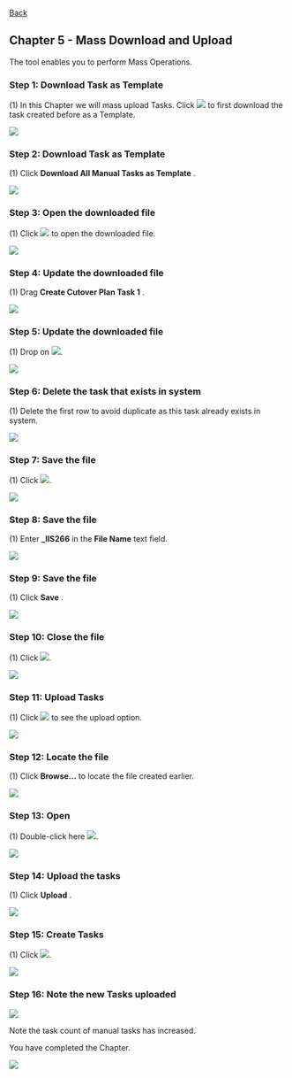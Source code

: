 [Back](/README.md)

## Chapter 5 \- Mass Download and Upload 
The tool enables you to perform Mass Operations.

### Step 1: Download Task as Template



\(1\) In this Chapter we will mass upload Tasks. Click  ![](Markdown_files/fieldicon_109.png) to first download the task created before as a Template.

![](Markdown_files/img_0.png)



### Step 2: Download Task as Template



\(1\) Click  **Download All Manual Tasks as Template** .

![](Markdown_files/img_000.png)



### Step 3: Open the downloaded file



\(1\) Click  ![](Markdown_files/fieldicon_115.png) to open the downloaded file.

![](Markdown_files/img_001.png)



### Step 4: Update the downloaded file



\(1\) Drag  **Create Cutover Plan Task 1** .

![](Markdown_files/img_002.png)



### Step 5: Update the downloaded file



\(1\) Drop on  ![](Markdown_files/fieldicon.png).

![](Markdown_files/img_003.png)



### Step 6: Delete the task that exists in system



\(1\) Delete the first row to avoid duplicate as this task already exists in system.

![](Markdown_files/img_004.png)



### Step 7: Save the file



\(1\) Click  ![](Markdown_files/fieldicon00.png).

![](Markdown_files/img_005.png)



### Step 8: Save the file



\(1\) Enter  **\_IIS266**  in the  **File Name**  text field.

![](Markdown_files/img_006.png)



### Step 9: Save the file



\(1\) Click  **Save** .

![](Markdown_files/img_007.png)



### Step 10: Close the file



\(1\) Click  ![](Markdown_files/fieldicon01.png).

![](Markdown_files/img_008.png)



### Step 11: Upload Tasks



\(1\) Click  ![](Markdown_files/fieldicon02.png) to see the upload option.

![](Markdown_files/img_009.png)



### Step 12: Locate the file



\(1\) Click  **Browse\.\..** to locate the file created earlier.

![](Markdown_files/img_010.png)



### Step 13: Open



\(1\) Double\-click here  ![](Markdown_files/fieldicon_122.png).

![](Markdown_files/img_011.png)



### Step 14: Upload the tasks



\(1\) Click  **Upload** .

![](Markdown_files/img_012.png)



### Step 15: Create Tasks



\(1\) Click  ![](Markdown_files/fieldicon03.png).

![](Markdown_files/img_013.png)



### Step 16: Note the new Tasks uploaded



![](Markdown_files/info_word.png)

Note the task count of manual tasks has increased.

 

You have completed the Chapter.



 

![](Markdown_files/img_014.png)



